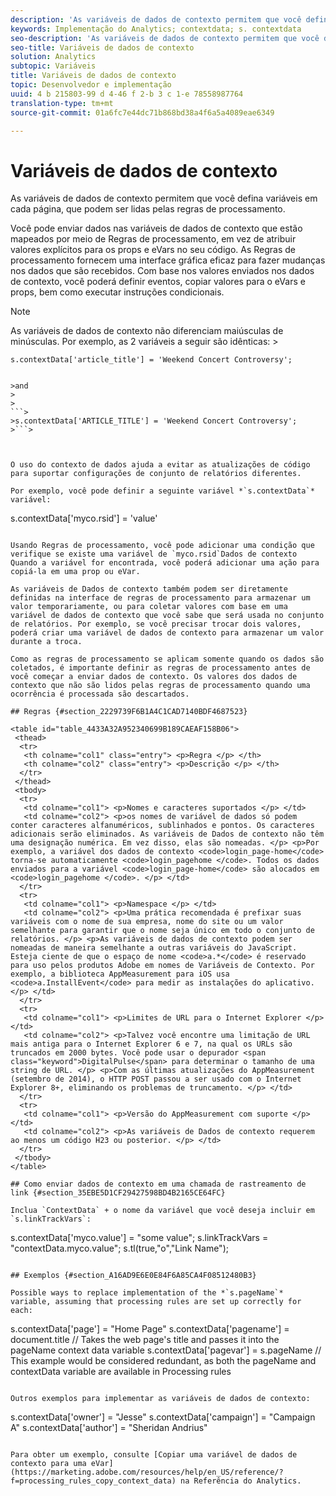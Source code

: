```yaml
---
description: 'As variáveis de dados de contexto permitem que você defina variáveis em cada página, que podem ser lidas pelas regras de processamento. '
keywords: Implementação do Analytics; contextdata; s. contextdata
seo-description: 'As variáveis de dados de contexto permitem que você defina variáveis em cada página, que podem ser lidas pelas regras de processamento. '
seo-title: Variáveis de dados de contexto
solution: Analytics
subtopic: Variáveis
title: Variáveis de dados de contexto
topic: Desenvolvedor e implementação
uuid: 4 b 215803-99 d 4-46 f 2-b 3 c 1-e 78558987764
translation-type: tm+mt
source-git-commit: 01a6fc7e44dc71b868bd38a4f6a5a4089eae6349

---
```



# Variáveis de dados de contexto

As variáveis de dados de contexto permitem que você defina variáveis em cada página, que podem ser lidas pelas regras de processamento. 

Você pode enviar dados nas variáveis de dados de contexto que estão mapeados por meio de Regras de processamento, em vez de atribuir valores explícitos para os props e eVars no seu código. As Regras de processamento fornecem uma interface gráfica eficaz para fazer mudanças nos dados que são recebidos. Com base nos valores enviados nos dados de contexto, você poderá definir eventos, copiar valores para o eVars e props, bem como executar instruções condicionais.

>[!NOTE]
>
>As variáveis de dados de contexto não diferenciam maiúsculas de minúsculas. Por exemplo, as 2 variáveis a seguir são idênticas: &gt;
>```>
>s.contextData['article_title'] = 'Weekend Concert Controversy'; 
>
>
```>
>and 
>
>
```>
>s.contextData['ARTICLE_TITLE'] = 'Weekend Concert Controversy';
>```>



O uso do contexto de dados ajuda a evitar as atualizações de código para suportar configurações de conjunto de relatórios diferentes.

Por exemplo, você pode definir a seguinte variável *`s.contextData`* variável:

```
s.contextData['myco.rsid'] = 'value'
```

Usando Regras de processamento, você pode adicionar uma condição que verifique se existe uma variável de `myco.rsid`Dados de contexto Quando a variável for encontrada, você poderá adicionar uma ação para copiá-la em uma prop ou eVar.

As variáveis de Dados de contexto também podem ser diretamente definidas na interface de regras de processamento para armazenar um valor temporariamente, ou para coletar valores com base em uma variável de dados de contexto que você sabe que será usada no conjunto de relatórios. Por exemplo, se você precisar trocar dois valores, poderá criar uma variável de dados de contexto para armazenar um valor durante a troca.

Como as regras de processamento se aplicam somente quando os dados são coletados, é importante definir as regras de processamento antes de você começar a enviar dados de contexto. Os valores dos dados de contexto que não são lidos pelas regras de processamento quando uma ocorrência é processada são descartados.

## Regras {#section_2229739F6B1A4C1CAD7140BDF4687523}

<table id="table_4433A32A952340699B189CAEAF158B06"> 
 <thead> 
  <tr> 
   <th colname="col1" class="entry"> <p>Regra </p> </th> 
   <th colname="col2" class="entry"> <p>Descrição </p> </th> 
  </tr> 
 </thead>
 <tbody> 
  <tr> 
   <td colname="col1"> <p>Nomes e caracteres suportados </p> </td> 
   <td colname="col2"> <p>os nomes de variável de dados só podem conter caracteres alfanuméricos, sublinhados e pontos. Os caracteres adicionais serão eliminados. As variáveis de Dados de contexto não têm uma designação numérica. Em vez disso, elas são nomeadas. </p> <p>Por exemplo, a variável dos dados de contexto <code>login_page-home</code> torna-se automaticamente <code>login_pagehome </code>. Todos os dados enviados para a variável <code>login_page-home</code> são alocados em <code>login_pagehome </code>. </p> </td> 
  </tr> 
  <tr> 
   <td colname="col1"> <p>Namespace </p> </td> 
   <td colname="col2"> <p>Uma prática recomendada é prefixar suas variáveis com o nome de sua empresa, nome do site ou um valor semelhante para garantir que o nome seja único em todo o conjunto de relatórios. </p> <p>As variáveis de dados de contexto podem ser nomeadas de maneira semelhante a outras variáveis do JavaScript. Esteja ciente de que o espaço de nome <code>a.*</code> é reservado para uso pelos produtos Adobe em nomes de Variáveis de Contexto. Por exemplo, a biblioteca AppMeasurement para iOS usa <code>a.InstallEvent</code> para medir as instalações do aplicativo. </p> </td> 
  </tr> 
  <tr> 
   <td colname="col1"> <p>Limites de URL para o Internet Explorer </p> </td> 
   <td colname="col2"> <p>Talvez você encontre uma limitação de URL mais antiga para o Internet Explorer 6 e 7, na qual os URLs são truncados em 2000 bytes. Você pode usar o depurador <span class="keyword">DigitalPulse</span> para determinar o tamanho de uma string de URL. </p> <p>Com as últimas atualizações do AppMeasurement (setembro de 2014), o HTTP POST passou a ser usado com o Internet Explorer 8+, eliminando os problemas de truncamento. </p> </td> 
  </tr> 
  <tr> 
   <td colname="col1"> <p>Versão do AppMeasurement com suporte </p> </td> 
   <td colname="col2"> <p>As variáveis de Dados de contexto requerem ao menos um código H23 ou posterior. </p> </td> 
  </tr> 
 </tbody> 
</table>

## Como enviar dados de contexto em uma chamada de rastreamento de link {#section_35EBE5D1CF29427598BD4B2165CE64FC}

Inclua `ContextData` + o nome da variável que você deseja incluir em `s.linkTrackVars`:

```
s.contextData['myco.value'] = "some value"; 
s.linkTrackVars = "contextData.myco.value"; 
s.tl(true,"o","Link Name"); 
```

## Exemplos {#section_A16AD9E6E0E84F6A85CA4F08512480B3}

Possible ways to replace implementation of the *`s.pageName`* variable, assuming that processing rules are set up correctly for each:

```
s.contextData['page'] = "Home Page" 
s.contextData['pagename'] = document.title // Takes the web page's title and passes it into the pageName context data variable 
s.contextData['pagevar'] = s.pageName // This example would be considered redundant, as both the pageName and contextData variable are available in Processing rules
```

Outros exemplos para implementar as variáveis de dados de contexto:

```
s.contextData['owner'] = "Jesse" 
s.contextData['campaign'] = "Campaign A" 
s.contextData['author'] = "Sheridan Andrius"
```

Para obter um exemplo, consulte [Copiar uma variável de dados de contexto para uma eVar](https://marketing.adobe.com/resources/help/en_US/reference/?f=processing_rules_copy_context_data) na Referência do Analytics.
